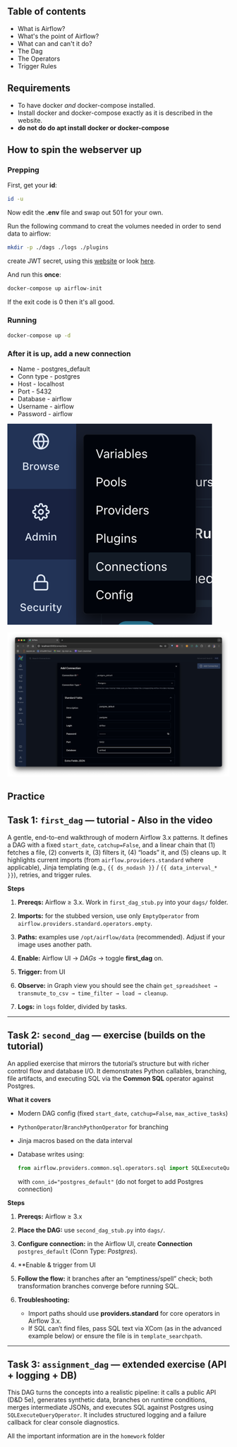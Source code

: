 ## Table of contents

* What is Airflow?
* What's the point of Airflow?
* What can and can't it do?
* The Dag
* The Operators
* Trigger Rules

## Requirements

* To have docker *and* docker-compose installed.
* Install docker and docker-compose exactly as it is described in the website.
* **do not do do apt install docker or docker-compose**

## How to spin the webserver up

### Prepping

First, get your **id**:
```sh
id -u
```

Now edit the **.env** file and swap out 501 for your own.

Run the following command to creat the volumes needed in order to send data to airflow:

```sh
mkdir -p ./dags ./logs ./plugins
```

create JWT secret, using this [website](https://jwtsecrets.com/)
or look [here](https://www.willhaley.com/blog/generate-jwt-with-bash/).

And run this **once**:
```sh
docker-compose up airflow-init
```

If the exit code is 0 then it's all good.

### Running

```sh
docker-compose up -d
```

### After it is up, add a new connection

* Name - postgres_default
* Conn type - postgres
* Host - localhost
* Port - 5432
* Database - airflow
* Username - airflow
* Password - airflow

![connection1](imgs/connection1.png)

![connection2](imgs/connection2.png)

## Practice

## Task 1: `first_dag` — tutorial - Also in the video

A gentle, end-to-end walkthrough of modern Airflow 3.x patterns. It defines a DAG with a fixed `start_date`, `catchup=False`, and a linear chain that (1) fetches a file, (2) converts it, (3) filters it, (4) “loads” it, and (5) cleans up. It highlights current imports (from `airflow.providers.standard` where applicable), Jinja templating (e.g., `{{ ds_nodash }}` / `{{ data_interval_* }}`), retries, and trigger rules.

**Steps**

1. **Prereqs:** Airflow ≥ 3.x. Work in `first_dag_stub.py` into your `dags/` folder.
2. **Imports:** for the stubbed version, use only `EmptyOperator` from `airflow.providers.standard.operators.empty`.

3. **Paths:** examples use `/opt/airflow/data` (recommended). Adjust if your image uses another path.
4. **Enable:** Airflow UI → *DAGs* → toggle **first_dag** on.
5. **Trigger:** from UI
   
6. **Observe:** in Graph view you should see the chain
   `get_spreadsheet → transmute_to_csv → time_filter → load → cleanup`.

7. **Logs:** in ```logs``` folder, divided by tasks.

---

## Task 2: `second_dag` — exercise (builds on the tutorial)

An applied exercise that mirrors the tutorial’s structure but with richer control flow and database I/O. It demonstrates Python callables, branching, file artifacts, and executing SQL via the **Common SQL** operator against Postgres.

**What it covers**

* Modern DAG config (fixed `start_date`, `catchup=False`, `max_active_tasks`)
* `PythonOperator`/`BranchPythonOperator` for branching
* Jinja macros based on the data interval
  
* Database writes using:

  ```python
  from airflow.providers.common.sql.operators.sql import SQLExecuteQueryOperator
  ```

  with `conn_id="postgres_default"` (do not forget to add Postgres connection)

**Steps**

1. **Prereqs:** Airflow ≥ 3.x

2. **Place the DAG:** use `second_dag_stub.py` into `dags/`.
3. **Configure connection:** in the Airflow UI, create **Connection** `postgres_default` (Conn Type: *Postgres*).
4. **Enable & trigger from UI
5. **Follow the flow:** it branches after an “emptiness/spell” check; both transformation branches converge before running SQL.
6. **Troubleshooting:**

   * Import paths should use **providers.standard** for core operators in Airflow 3.x.
   * If SQL can’t find files, pass SQL text via XCom (as in the advanced example below) or ensure the file is in `template_searchpath`.

---

## Task 3: `assignment_dag` — extended exercise (API + logging + DB)

This DAG turns the concepts into a realistic pipeline: it calls a public API (D&D 5e), generates synthetic data, branches on runtime conditions, merges intermediate JSONs, and executes SQL against Postgres using `SQLExecuteQueryOperator`. It includes structured logging and a failure callback for clear console diagnostics.

All the important information are in the ```homework``` folder 


